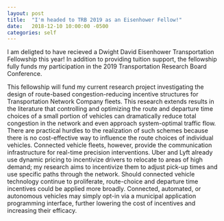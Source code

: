 ```yaml
---
layout: post
title:  "I'm headed to TRB 2019 as an Eisenhower Fellow!"
date:   2018-12-10 10:00:00 -0500
categories: self
---
```


I am deligted to have recieved a Dwight David Eisenhower Transportation Fellowship this year! 
In addition to providing tuition support, the fellowship fully funds my participation in the 2019 Transportation Research Board Conference.

This fellowship will fund my current research project investigating the design of route-based congestion-reducing incentive structures for Transportation Network Company fleets.
This research extends results in the literature that controlling and optimizing the route and departure time choices of a small portion of vehicles can dramatically reduce total
congestion in the network and even approach system-optimal traffic flow.
There are practical hurdles to the realization of such schemes because there is no cost-effective way to influence the route choices of individual vehicles.
Connected vehicle fleets, however, provide the communication infrastructure for real-time precision interventions.
Uber and Lyft already use dynamic pricing to incentivize drivers to relocate to areas of high demand; my research aims to incentivize them to adjust pick-up times and use specific paths through the network.
Should connected vehicle technology continue to proliferate, route-choice and departure time incentives
could be applied more broadly.
Connected, automated, or autonomous vehicles may simply opt-in via a municipal application programming interface, further lowering the cost of incentives and increasing their efficacy.
